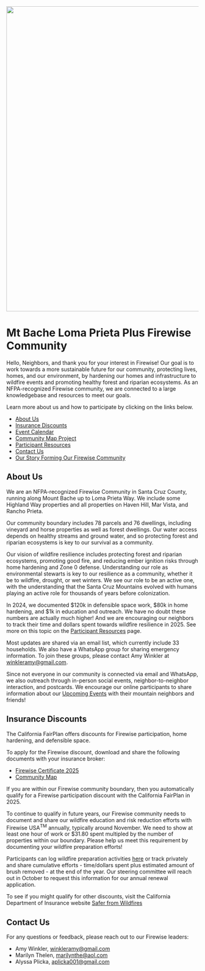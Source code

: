 <img src="Logo3.png" width="800">

# Mt Bache Loma Prieta Plus Firewise Community

Hello, Neighbors, and thank you for your interest in Firewise! Our goal is to work towards a more sustainable future for our community, protecting lives, homes, and our environment, by hardening our homes and infrastructure to wildfire events and promoting healthy forest and riparian ecosystems. As an NFPA-recognized Firewise community, we are connected to a large knowledgebase and resources to meet our goals.

Learn more about us and how to participate by clicking on the links below.

- [About Us](#about-us)
- [Insurance Discounts](#insurance-discounts)
- [Event Calendar](https://winkleramy.github.io/Firewise/Events.html)
- [Community Map Project](https://winkleramy.github.io/MtBacheLomaPrietaPlus/)
- [Participant Resources](https://winkleramy.github.io/Firewise/ParticipantResources.html)
- [Contact Us](#contact-us)
- [Our Story Forming Our Firewise Community](https://winkleramy.github.io/Firewise/WhyJoinFirewise.html)

## About Us

We are an NFPA-recognized Firewise Community in Santa Cruz County, running along Mount Bache up to Loma Prieta Way. We include some Highland Way properties and all properties on Haven Hill, Mar Vista, and Rancho Prieta. 

Our community boundary includes 78 parcels and 76 dwellings, including vineyard and horse properties as well as forest dwellings. Our water access depends on healthy streams and ground water, and so protecting forest and riparian ecosystems is key to our survival as a community. 

Our vision of wildfire resilience includes protecting forest and riparian ecosystems, promoting good fire, and reducing ember ignition risks through home hardening and Zone 0 defense. Understanding our role as environmental stewarts is key to our resilience as a community, whether it be to wildfire, drought, or wet winters. We see our role to be an active one, with the understanding that the Santa Cruz Mountains evolved with humans playing an active role for thousands of years before colonization.

In 2024, we documented $120k in defensible space work, $80k in home hardening, and $1k in education and outreach. We have no doubt these numbers are actually much higher! And we are encouraging our neighbors to track their time and dollars spent towards wildfire resilience in 2025. See more on this topic on the [Participant Resources](https://winkleramy.github.io/Firewise/ParticipantResources.html) page.

Most updates are shared via an email list, which currently include 33 households. We also have a WhatsApp group for sharing emergency information. To join these groups, please contact Amy Winkler at winkleramy@gmail.com.

Since not everyone in our community is connected via email and WhatsApp, we also outreach through in-person social events, neighbor-to-neighbor interaction, and postcards. We encourage our online participants to share information about our [Upcoming Events](https://winkleramy.github.io/Firewise/Events.html) with their mountain neighbors and friends!

## Insurance Discounts

The California FairPlan offers discounts for Firewise participation, home hardening, and defensible space.

To apply for the Firewise discount, download and share the following documents with your insurance broker:

- [Firewise Certificate 2025](Mt%20Bache%20Loma%20Prieta%20Plus%20%202024%20Certificate.pdf)
- [Community Map](Resources/Community%20Boundary.png)

If you are within our Firewise community boundary, then you automatically qualify for a Firewise participation discount with the California FairPlan in 2025.

To continue to qualify in future years, our Firewise community needs to document and share our wildfire education and risk reduction efforts with Firewise USA<sup>TM</sup> annually, typically around November. We need to show at least one hour of work or $31.80 spent multipled by the number of properties within our boundary. Please help us meet this requirement by documenting your wildfire preparation efforts! 

Participants can log wildfire preparation activities [here](https://docs.google.com/spreadsheets/d/1HqfeKdMY8orYj6p21nRU8xL4xSn_N-H0nxbRe3LQyBw/edit?usp=share_link) or track privately and share cumulative efforts - time/dollars spent plus estimated amount of brush removed - at the end of the year. Our steering committee will reach out in October to request this information for our annual renewal application.

To see if you might qualify for other discounts, visit the California Department of Insurance website [Safer from Wildfires](https://www.insurance.ca.gov/01-consumers/200-wrr/Safer-from-Wildfires.cfm)

## Contact Us

For any questions or feedback, please reach out to our Firewise leaders:

- Amy Winkler, [winkleramy@gmail.com](mailto:winkleramy@gmail.com?subject=Mount%20Bache%20Firewise)
- Marilyn Thelen, [marilynthe@aol.com](mailto:marilynthe@aol.com?subject=Mount%20Bache%20Firewise)
- Alyssa Plicka, [aplicka001@gmail.com](mailto:aplicka001@gmail.com?subject=Mount%20Bache%20Firewise)
